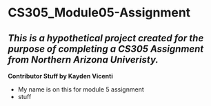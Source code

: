 # CS305_Module05-Assignment
## *This is a hypothetical project created for the purpose of completing a CS305 Assignment from Northern Arizona Univeristy.*

**Contributor Stuff by Kayden Vicenti**
* My name is on this for module 5 assignment
* stuff

